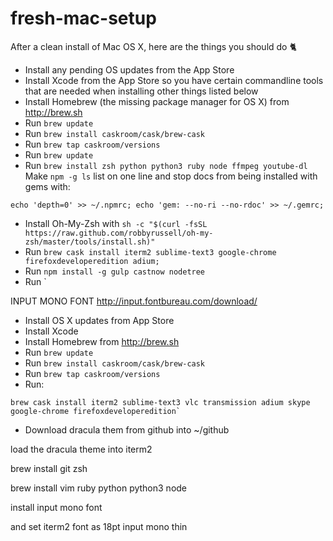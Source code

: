 # fresh-mac-setup
After a clean install of Mac OS X, here are the things you should do :cat2:

- Install any pending OS updates from the App Store
- Install Xcode from the App Store so you have certain commandline tools that are needed when installing other things listed below
- Install Homebrew (the missing package manager for OS X) from http://brew.sh
- Run `brew update`
- Run `brew install caskroom/cask/brew-cask`
- Run `brew tap caskroom/versions`
- Run `brew update`
- Run `brew install zsh python python3 ruby node ffmpeg youtube-dl`
Make `npm -g ls` list on one line and stop docs from being installed with gems with:
```
echo 'depth=0' >> ~/.npmrc; echo 'gem: --no-ri --no-rdoc' >> ~/.gemrc;
```
- Install Oh-My-Zsh with `sh -c "$(curl -fsSL https://raw.github.com/robbyrussell/oh-my-zsh/master/tools/install.sh)"`
- Run `brew cask install iterm2 sublime-text3 google-chrome firefoxdeveloperedition adium;`
- Run `npm install -g gulp castnow nodetree`
- Run `

INPUT MONO FONT http://input.fontbureau.com/download/


- Install OS X updates from App Store
- Install Xcode
- Install Homebrew from http://brew.sh
- Run `brew update`
- Run `brew install caskroom/cask/brew-cask`
- Run `brew tap caskroom/versions`
- Run:
```Shell
brew cask install iterm2 sublime-text3 vlc transmission adium skype google-chrome firefoxdeveloperedition`
```
- Download dracula them from github into ~/github

load the dracula theme into iterm2

brew install git zsh

brew install vim ruby python python3 node

install input mono font

and set iterm2 font as 18pt input mono thin
